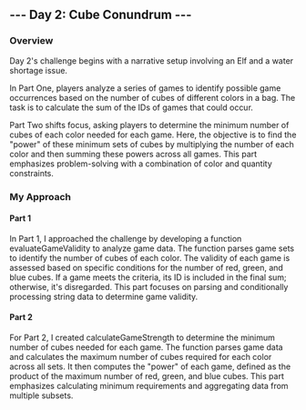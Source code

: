 ## --- Day 2: Cube Conundrum ---
### Overview
Day 2's challenge begins with a narrative setup involving an Elf and a water shortage issue.

In Part One, players analyze a series of games to identify possible game occurrences based on the number of cubes of different colors in a bag. The task is to calculate the sum of the IDs of games that could occur.

Part Two shifts focus, asking players to determine the minimum number of cubes of each color needed for each game. Here, the objective is to find the "power" of these minimum sets of cubes by multiplying the number of each color and then summing these powers across all games.
This part emphasizes problem-solving with a combination of color and quantity constraints.

### My Approach

#### Part 1
In Part 1, I approached the challenge by developing a function evaluateGameValidity to analyze game data. The function parses game sets to identify the number of cubes of each color.
The validity of each game is assessed based on specific conditions for the number of red, green, and blue cubes.
If a game meets the criteria, its ID is included in the final sum; otherwise, it's disregarded.
This part focuses on parsing and conditionally processing string data to determine game validity.

#### Part 2
For Part 2, I created calculateGameStrength to determine the minimum number of cubes needed for each game.
The function parses game data and calculates the maximum number of cubes required for each color across all sets.
It then computes the "power" of each game, defined as the product of the maximum number of red, green, and blue cubes.
This part emphasizes calculating minimum requirements and aggregating data from multiple subsets.